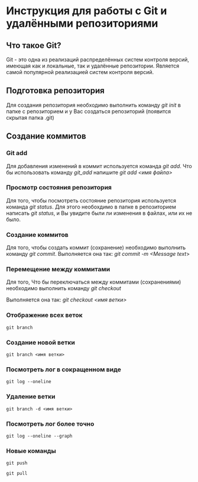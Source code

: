 # Инструкция для работы с Git и удалёнными репозиториями

## Что такое Git?
Git - это одна из реализаций распределённых систем контроля версий, имеющая как и локальные, так и удалённые репозитории. Является самой популярной реализацией систем контроля версий.

## Подготовка репозитория 
Для создания репозитория необходимо выполнить команду *git init* в папке с репозиторием и у Вас создаться репозиторий (появится скрытая папка .git)

## Создание коммитов 

### Git add
Для добавления изменений в коммит используется команда *git add*. Что бы использовать команду *git_add* напишите *git add <имя файла>*

### Просмотр состояния репозитория 
Для того, чтобы посмотреть состояние репозитория используется команда *git status*. Для этого необохдимо в папке в репозиторием написать *git status*, и Вы увидите были ли изменения в файлах, или их не было.

### Создание коммитов 
Для того, чтобы создать коммит  (сохранение) необходимо выполнить команду *git commit*. 
Выполняется она так: *git commit -m <Message text*>

### Перемещение между коммитами 
Для того, Что бы переключаться между коммитами (сохранениями) необходимо выполнить команду *git checkout*

Выполняется она так: *git checkout <имя ветки>*  

### Отображение всех веток

```
git branch
```

### Создание новой ветки
```
git branch <имя ветки>
```  
### Посмотреть лог в сокращенном виде
```
git log --oneline
```

### Удаление ветки 

```
git branch -d <имя ветки>
```

### Посмотреть лог более точно

```
git log --oneline --graph
```

### Новые команды
```
git push
```

```
git pull
```
